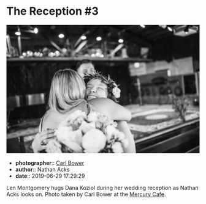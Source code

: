 # The Reception \#3

![Len Montgomery hugs Dana Koziol](assets/2019-06-29-set-3-the-reception-03.webp)

* **photographer**:: [Carl Bower](https://carlbowerphotos.com)
* **author**:: Nathan Acks
* **date**:: 2019-06-29 17:29:29

Len Montgomery hugs Dana Koziol during her wedding reception as Nathan Acks looks on. Photo taken by Carl Bower at the [Mercury Cafe](http://mercurycafe.com).
